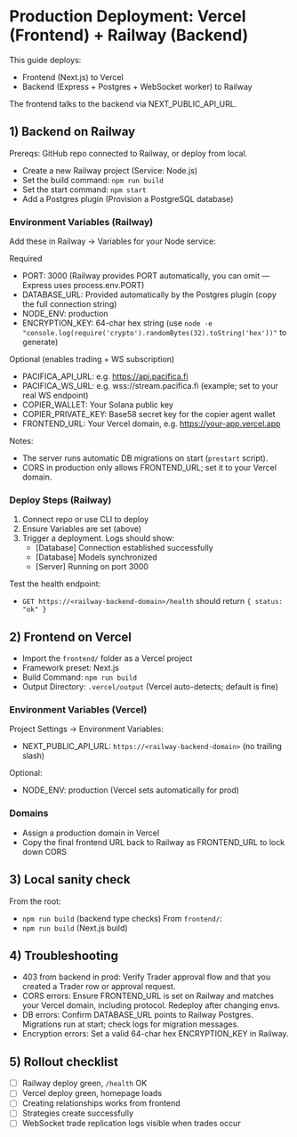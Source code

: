 # Production Deployment: Vercel (Frontend) + Railway (Backend)

This guide deploys:
- Frontend (Next.js) to Vercel
- Backend (Express + Postgres + WebSocket worker) to Railway

The frontend talks to the backend via NEXT_PUBLIC_API_URL.

## 1) Backend on Railway

Prereqs: GitHub repo connected to Railway, or deploy from local.

- Create a new Railway project (Service: Node.js)
- Set the build command: `npm run build`
- Set the start command: `npm start`
- Add a Postgres plugin (Provision a PostgreSQL database)

### Environment Variables (Railway)
Add these in Railway -> Variables for your Node service:

Required
- PORT: 3000 (Railway provides PORT automatically, you can omit — Express uses process.env.PORT)
- DATABASE_URL: Provided automatically by the Postgres plugin (copy the full connection string)
- NODE_ENV: production
- ENCRYPTION_KEY: 64-char hex string (use `node -e "console.log(require('crypto').randomBytes(32).toString('hex'))"` to generate)

Optional (enables trading + WS subscription)
- PACIFICA_API_URL: e.g. https://api.pacifica.fi
- PACIFICA_WS_URL: e.g. wss://stream.pacifica.fi (example; set to your real WS endpoint)
- COPIER_WALLET: Your Solana public key
- COPIER_PRIVATE_KEY: Base58 secret key for the copier agent wallet
- FRONTEND_URL: Your Vercel domain, e.g. https://your-app.vercel.app

Notes:
- The server runs automatic DB migrations on start (`prestart` script).
- CORS in production only allows FRONTEND_URL; set it to your Vercel domain.

### Deploy Steps (Railway)
1. Connect repo or use CLI to deploy
2. Ensure Variables are set (above)
3. Trigger a deployment. Logs should show:
   - [Database] Connection established successfully
   - [Database] Models synchronized
   - [Server] Running on port 3000

Test the health endpoint:
- `GET https://<railway-backend-domain>/health` should return `{ status: "ok" }`

## 2) Frontend on Vercel

- Import the `frontend/` folder as a Vercel project
- Framework preset: Next.js
- Build Command: `npm run build`
- Output Directory: `.vercel/output` (Vercel auto-detects; default is fine)

### Environment Variables (Vercel)
Project Settings -> Environment Variables:
- NEXT_PUBLIC_API_URL: `https://<railway-backend-domain>` (no trailing slash)

Optional:
- NODE_ENV: production (Vercel sets automatically for prod)

### Domains
- Assign a production domain in Vercel
- Copy the final frontend URL back to Railway as FRONTEND_URL to lock down CORS

## 3) Local sanity check

From the root:
- `npm run build` (backend type checks)
From `frontend/`:
- `npm run build` (Next.js build)

## 4) Troubleshooting

- 403 from backend in prod: Verify Trader approval flow and that you created a Trader row or approval request.
- CORS errors: Ensure FRONTEND_URL is set on Railway and matches your Vercel domain, including protocol. Redeploy after changing envs.
- DB errors: Confirm DATABASE_URL points to Railway Postgres. Migrations run at start; check logs for migration messages.
- Encryption errors: Set a valid 64-char hex ENCRYPTION_KEY in Railway.

## 5) Rollout checklist
- [ ] Railway deploy green, `/health` OK
- [ ] Vercel deploy green, homepage loads
- [ ] Creating relationships works from frontend
- [ ] Strategies create successfully
- [ ] WebSocket trade replication logs visible when trades occur
